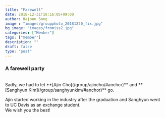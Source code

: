 ```yaml
---
title: "Farewell"
date: 2018-12-31T18:16:05+09:00
author: Hajoon Song
image : "images/groupphoto_20181220_fix.jpg"
bg_image: "images/fromiss2.jpg"
categories: ["Member"]
tags: ["member"]
description: ""
draft: false
type: "post"
---
```

### A farewell party

<br>
Sadly, we had to let **[Ajin Cho](/group/ajincho/#anchor)** and **[Sanghyun Kim](/group/sanghyunkim/#anchor)** go.

Ajin started working in the industry after the graduation and Sanghyun went to UC Davis as an exchange student.
<br>
We wish you the best!
<br>
